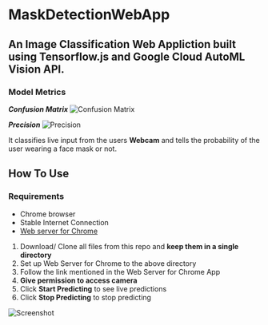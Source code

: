 # MaskDetectionWebApp

## An Image Classification Web Appliction built using Tensorflow.js and Google Cloud AutoML Vision API.
### Model Metrics
_**Confusion Matrix**_
![Confusion Matrix](https://github.com/singh08prashant/MaskDetectionWebApp/blob/master/cm.png)

_**Precision**_
![Precision](https://github.com/singh08prashant/MaskDetectionWebApp/blob/master/metrics.png)

It classifies live input from the users **Webcam** and tells the probability of the user wearing a face mask or not.

## How To Use

### Requirements
  * Chrome browser
  * Stable Internet Connection
  * [Web server for Chrome](https://chrome.google.com/webstore/detail/web-server-for-chrome/ofhbbkphhbklhfoeikjpcbhemlocgigb/related?hl=en)
  
  1. Download/ Clone all files from this repo and **keep them in a single directory**
  2. Set up Web Server for Chrome to the above directory
  3. Follow the link mentioned in the Web Server for Chrome App
  4. **Give permission to access camera**
  5. Click **Start Predicting** to see live predictions
  6. Click **Stop Predicting** to stop predicting

![Screenshot](https://github.com/singh08prashant/MaskDetectionWebApp/blob/master/ss.png)
